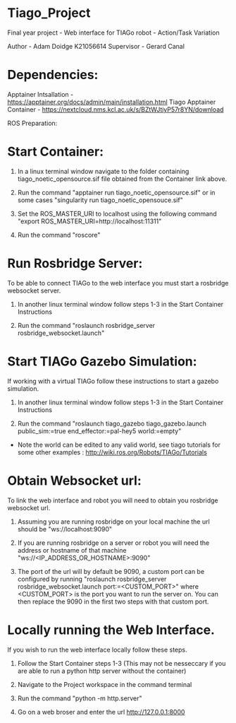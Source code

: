 # Tiago_Project
Final year project - Web interface for TIAGo robot - Action/Task Variation

Author - Adam Doidge K21056614
Supervisor - Gerard Canal

# Dependencies:

Apptainer Intsallation - https://apptainer.org/docs/admin/main/installation.html
Tiago Apptainer Container - https://nextcloud.nms.kcl.ac.uk/s/BZtWJtiyP57r8YN/download



ROS Preparation:

# Start Container:

1. In a linux terminal window navigate to the folder containing tiago_noetic_opensource.sif file obtained from the Container link above.

2. Run the command "apptainer run tiago_noetic_opensource.sif" or in some cases "singularity run tiago_noetic_opensouce.sif"

3. Set the ROS_MASTER_URI to localhost using the following command "export ROS_MASTER_URI=http://localhost:11311"

4. Run the command "roscore"

# Run Rosbridge Server:

To be able to connect TIAGo to the web interface you must start a rosbridge websocket server.

1. In another linux terminal window follow steps 1-3 in the Start Container Instructions

2. Run the command "roslaunch rosbridge_server rosbridge_websocket.launch"


# Start TIAGo Gazebo Simulation:

If working with a virtual TIAGo follow these instructions to start a gazebo simulation.

1. In another linux terminal window follow steps 1-3 in the Start Container Instructions

2. Run the command "roslaunch tiago_gazebo tiago_gazebo.launch public_sim:=true end_effector:=pal-hey5 world:=empty"

- Note the world can be edited to any valid world, see tiago tutorials for some other examples : http://wiki.ros.org/Robots/TIAGo/Tutorials


# Obtain Websocket url:

To link the web interface and robot you will need to obtain you rosbridge websocket url.

1. Assuming you are running rosbridge on your local machine the url should be "ws://localhost:9090"

2. If you are running rosbridge on a server or robot you will need the address or hostname of that machine "ws://<IP_ADDRESS_OR_HOSTNAME>:9090"

3. The port of the url will by default be 9090, a custom port can be configured by running "roslaunch rosbridge_server rosbridge_websocket.launch port:=<CUSTOM_PORT>" where <CUSTOM_PORT> is the port you want to run the server on. You can then replace the 9090 in the first two steps with that custom port.


# Locally running the Web Interface.

If you wish to run the web interface locally follow these steps.

1. Follow the Start Container steps 1-3 (This may not be nesseccary if you are able to run a python http server without the container)

2. Navigate to the Project workspace in the command terminal

3. Run the command "python -m http.server"

4. Go on a web broser and enter the url http://127.0.0.1:8000

